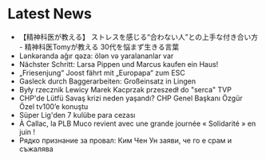 # Latest News
-  【精神科医が教える】 ストレスを感じる“合わない人”との上手な付き合い方 - 精神科医Tomyが教える 30代を悩まず生きる言葉
-  Lənkəranda ağır qəza: ölən və yaralananlar var
-  Nächster Schritt: Larsa Pippen und Marcus kaufen ein Haus!
-  „Friesenjung“ Joost fährt mit „Europapa“ zum ESC
-  Gasleck durch Baggerarbeiten: Großeinsatz in Lingen
-  Były rzecznik Lewicy Marek Kacprzak przeszedł do "serca" TVP
-  CHP'de Lütfü Savaş krizi neden yaşandı? CHP Genel Başkanı Özgür Özel tv100’e konuştu
-  Süper Lig'den 7 kulübe para cezası
-  À Callac, la PLB Muco revient avec une grande journée « Solidarité » en juin !
-  Рядко признание за провал: Ким Чен Ун заяви, че го е срам и съжалява
